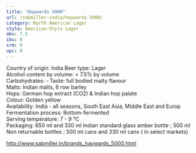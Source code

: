 ```yaml
---
title: "Haywards 5000"
url: /sabmiller-india/haywards-5000/
category: North American Lager
style: American-Style Lager
abv: 7.5
ibu: 0
srm: 0
upc: 0
---
```

Country of origin:  India 
Beer type:  Lager  
Alcohol content by volume: < 7.5% by volume  
Carbohydrates: - 
Taste:  full bodied malty flavour  
Malts:  Indian malts, 6 row barley  
Hops:  German hop extract (CO2) & Indian hop palate  
Colour:  Golden yellow  
Availability:  India - all seasons, South East Asia, Middle East and Europ 
Fermentation process: Bottom-fermented  
Serving temperature:  7 - 9 °C  
Packaging:  650 ml and 330 ml Indian standard glass amber bottle ; 500 ml Non returnable bottles ; 500 ml cans and 330 ml cans ( in select markets) 
 
http://www.sabmiller.in/brands_haywards_5000.html
